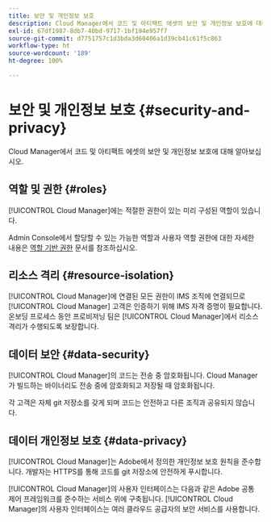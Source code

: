 ```yaml
---
title: 보안 및 개인정보 보호
description: Cloud Manager에서 코드 및 아티팩트 에셋의 보안 및 개인정보 보호에 대해 알아보십시오.
exl-id: 67df1987-8db7-40bd-9717-1bf194e957f7
source-git-commit: d7751757c1d3bda3d60406a1d39cb41c61f5c863
workflow-type: ht
source-wordcount: '189'
ht-degree: 100%

---
```



# 보안 및 개인정보 보호 {#security-and-privacy}

Cloud Manager에서 코드 및 아티팩트 에셋의 보안 및 개인정보 보호에 대해 알아보십시오.

## 역할 및 권한 {#roles}

[!UICONTROL Cloud Manager]에는 적절한 권한이 있는 미리 구성된 역할이 있습니다.

Admin Console에서 할당할 수 있는 가능한 역할과 사용자 역할 권한에 대한 자세한 내용은 [역할 기반 권한](/help/requirements/role-based-permissions.md) 문서를 참조하십시오.

## 리소스 격리 {#resource-isolation}

[!UICONTROL Cloud Manager]에 연결된 모든 권한이 IMS 조직에 연결되므로 [!UICONTROL Cloud Manager] 고객은 인증하기 위해 IMS 자격 증명이 필요합니다. 온보딩 프로세스 동안 프로비저닝 팀은 [!UICONTROL Cloud Manager]에서 리소스 격리가 수행되도록 보장합니다.

## 데이터 보안 {#data-security}

[!UICONTROL Cloud Manager]의 코드는 전송 중 암호화됩니다. Cloud Manager가 빌드하는 바이너리도 전송 중에 암호화되고 저장될 때 암호화됩니다.

각 고객은 자체 git 저장소를 갖게 되며 코드는 안전하고 다른 조직과 공유되지 않습니다.

## 데이터 개인정보 보호 {#data-privacy}

[!UICONTROL Cloud Manager]는 Adobe에서 정의한 개인정보 보호 원칙을 준수합니다. 개발자는 HTTPS를 통해 코드를 git 저장소에 안전하게 푸시합니다.

[!UICONTROL Cloud Manager]의 사용자 인터페이스는 다음과 같은 Adobe 공통 제어 프레임워크를 준수하는 서비스 위에 구축됩니다. [!UICONTROL Cloud Manager]의 사용자 인터페이스는 여러 클라우드 공급자의 보안 서비스를 사용합니다.
